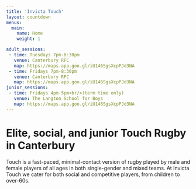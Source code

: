 ```yaml
---
title: 'Invicta Touch'
layout: countdown
menus:
  main:
    name: Home
    weight: 1

adult_sessions:
 - time: Tuesdays 7pm-8:30pm
   venue: Canterbury RFC
   map: https://maps.app.goo.gl/iU146SgsXcpPJd3NA
 - time: Fridays 7pm-8:30pm
   venue: Canterbury RFC
   map: https://maps.app.goo.gl/iU146SgsXcpPJd3NA
junior_sessions:
 - time: Fridays 4pm-5pm<br/>(term time only)
   venue: The Langton School for Boys
   map: https://maps.app.goo.gl/iU146SgsXcpPJd3NA
---
```


# Elite, social, and junior Touch Rugby in Canterbury

Touch is a fast-paced, minimal-contact version of rugby played by male and female players of
all ages in both single-gender and mixed teams.
At Invicta Touch we cater for both social and competitive players, from children to
over-60s.

